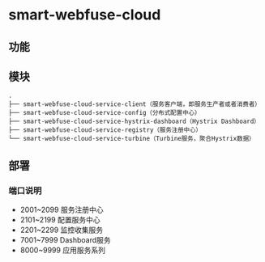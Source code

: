 # smart-webfuse-cloud

## 功能

## 模块

```text
.
├── smart-webfuse-cloud-service-client（服务客户端，即服务生产者或者消费者）
├── smart-webfuse-cloud-service-config（分布式配置中心）
├── smart-webfuse-cloud-service-hystrix-dashboard（Hystrix Dashboard）
├── smart-webfuse-cloud-service-registry（服务注册中心）
└── smart-webfuse-cloud-service-turbine（Turbine服务，聚合Hystrix数据）
```

## 部署

### 端口说明

- 2001~2099 服务注册中心
- 2101~2199 配置服务中心
- 2201~2299 监控收集服务
- 7001~7999 Dashboard服务
- 8000~9999 应用服务系列